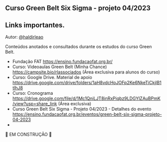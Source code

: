 ## Curso Green Belt Six Sigma - projeto 04/2023
## Links importantes.

Autor: [@haldirleao](https://github.com/haldirleao)

Conteúdos anotados e consultados durante os estudos do curso Green Belt.


- Fundação FAT https://ensino.fundacaofat.org.br/
- Curso: Videoaulas Green Belt (Minha Chance) https://campsite.bio/rlassociados (Área exclusiva para alunos do curso)
- Curso: Google Drive. Material de apoio https://drive.google.com/drive/folders/1aH8vdcHoJOFp2Ke6NkeTiCkjlB1tlhJ8
- Curso: Cronograma https://drive.google.com/file/d/1Mc1QniLJT8inRxPiqbz9LDGYlZAuBPmK/view?usp=share_link (Área exclusiva)
- Curso Green Belt Six Sigma - Projeto 04/2023 - Detalhes do evento https://ensino.fundacaofat.org.br/eventos/green-belt-six-sigma-projeto-04-2023
-    

🚧 EM CONSTRUÇÃO 🚧